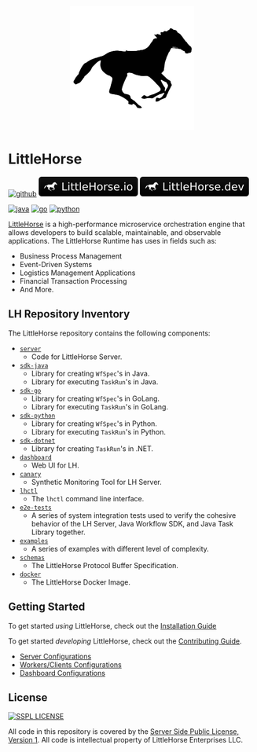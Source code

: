 <p align="center">
<img alt="LH" src="https://raw.githubusercontent.com/littlehorse-enterprises/littlehorse/master/docs/images/black-logo-500px.png" width="50%">
</p>

# LittleHorse

<a href="https://github.com/littlehorse-enterprises/littlehorse"><img alt="github" src="https://img.shields.io/badge/GitHub-blue?logo=github&logoColor=white"></a>
<a href="https://littlehorse.io/"><img alt="littlehorse.io" src="https://raw.githubusercontent.com/littlehorse-enterprises/littlehorse/master/docs/images/badge-littlehorse-io.svg"/></a>
<a href="https://littlehorse.dev/"><img alt="littlehorse.dev" src="https://raw.githubusercontent.com/littlehorse-enterprises/littlehorse/master/docs/images/badge-littlehorse-dev.svg"/></a>

<a href="https://central.sonatype.com/artifact/io.littlehorse/littlehorse-client"><img alt="java" src="https://img.shields.io/maven-central/v/io.littlehorse/littlehorse-client?logo=openjdk&logoColor=white&color=orange&label=java"></a>
<a href="https://github.com/littlehorse-enterprises/littlehorse/tags"><img alt="go" src="https://img.shields.io/github/v/tag/littlehorse-enterprises/littlehorse?logo=go&logoColor=white&color=00aed8&label=go"></a>
<a href="https://pypi.org/project/littlehorse-client/"><img alt="python" src="https://img.shields.io/pypi/v/littlehorse-client?logo=python&logoColor=white&color=success&label=python"></a>

[LittleHorse](https://littlehorse.dev) is a high-performance microservice orchestration engine that allows developers to build scalable, maintainable, and observable applications. The LittleHorse Runtime has uses in fields such as:

- Business Process Management
- Event-Driven Systems
- Logistics Management Applications
- Financial Transaction Processing
- And More.

## LH Repository Inventory

The LittleHorse repository contains the following components:

- [`server`](server)
    - Code for LittleHorse Server.
- [`sdk-java`](sdk-java)
    - Library for creating `WfSpec`'s in Java.
    - Library for executing `TaskRun`'s in Java.
- [`sdk-go`](sdk-go)
    - Library for creating `WfSpec`'s in GoLang.
    - Library for executing `TaskRun`'s in GoLang.
- [`sdk-python`](sdk-python)
    - Library for creating `WfSpec`'s in Python.
    - Library for executing `TaskRun`'s in Python.
- [`sdk-dotnet`](sdk-dotnet)
  - Library for creating `TaskRun`'s in .NET.
- [`dashboard`](dashboard)
  - Web UI for LH.
- [`canary`](canary)
  - Synthetic Monitoring Tool for LH Server.
- [`lhctl`](lhctl)
    - The `lhctl` command line interface.
- [`e2e-tests`](e2e-tests)
    - A series of system integration tests used to verify the cohesive behavior of
    the LH Server, Java Workflow SDK, and Java Task Library together.
- [`examples`](examples)
    - A series of examples with different level of complexity.
- [`schemas`](schemas)
    - The LittleHorse Protocol Buffer Specification.
- [`docker`](docker)
    - The LittleHorse Docker Image.

## Getting Started

To get started *using* LittleHorse, check out the [Installation Guide](docs/docs/05-developer-guide/00-install.md)

To get started *developing* LittleHorse, check out the [Contributing Guide](CONTRIBUTING.md).

- [Server Configurations](docs/docs/06-operations/01-server-configuration.md)
- [Workers/Clients Configurations](docs/docs/06-operations/03-client-configuration.md)
- [Dashboard Configurations](docs/docs/06-operations/02-dashboard-configuration.md)

## License

<a href="https://spdx.org/licenses/SSPL-1.0.html"><img alt="SSPL LICENSE" src="https://img.shields.io/badge/covered%20by-SSPL%201.0-blue"></a>

All code in this repository is covered by the [Server Side Public License, Version 1](https://spdx.org/licenses/SSPL-1.0.html). All code is intellectual property of LittleHorse Enterprises LLC.
